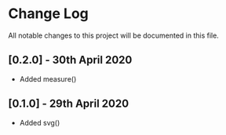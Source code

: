 # Change Log

All notable changes to this project will be documented in this file.

## [0.2.0] - 30th April 2020

* Added measure()

## [0.1.0] - 29th April 2020

* Added svg()
